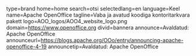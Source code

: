 type=brand
home=home
search=otsi
selectedlang=en
language=Keel
name=Apache OpenOffice
tagline=Vaba ja avatud koodiga kontoritarkvara pakett
logo=AOO_logos/AOO4_website_logo.png
domain=https://www.openoffice.org
divid=bannera
announce=Avaldatud: Apache OpenOffice
announceurl=https://blogs.apache.org/OOo/entry/announcing-apache-openoffice-4-19
announcetip=Avaldatud: Apache OpenOffice
~~~~~~
